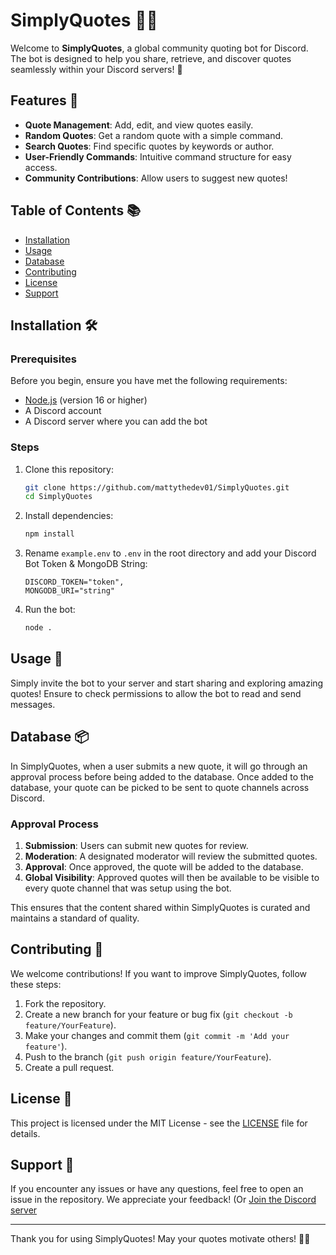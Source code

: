 # SimplyQuotes 🤖✨

Welcome to **SimplyQuotes**, a global community quoting bot for Discord. The bot is designed to help you share, retrieve, and discover quotes seamlessly within your Discord servers! 🌟

## Features 🌈

- **Quote Management**: Add, edit, and view quotes easily.
- **Random Quotes**: Get a random quote with a simple command.
- **Search Quotes**: Find specific quotes by keywords or author.
- **User-Friendly Commands**: Intuitive command structure for easy access.
- **Community Contributions**: Allow users to suggest new quotes!

## Table of Contents 📚

- [Installation](#installation)
- [Usage](#usage)
- [Database](#database)
- [Contributing](#contributing)
- [License](#license)
- [Support](#support)

## Installation 🛠️

### Prerequisites

Before you begin, ensure you have met the following requirements:
- [Node.js](https://nodejs.org/) (version 16 or higher)
- A Discord account
- A Discord server where you can add the bot

### Steps

1. Clone this repository:
    ```bash
    git clone https://github.com/mattythedev01/SimplyQuotes.git
    cd SimplyQuotes
    ```

2. Install dependencies:
    ```bash
    npm install
    ```

3. Rename `example.env` to `.env` in the root directory and add your Discord Bot Token & MongoDB String:
    ```
    DISCORD_TOKEN="token",
    MONGODB_URI="string"
    ```

4. Run the bot:
    ```bash
    node .
    ```

## Usage 💬

Simply invite the bot to your server and start sharing and exploring amazing quotes! Ensure to check permissions to allow the bot to read and send messages.

## Database 📦

In SimplyQuotes, when a user submits a new quote, it will go through an approval process before being added to the database. Once added to the database, your quote can be picked to be sent to quote channels across Discord.

### Approval Process

1. **Submission**: Users can submit new quotes for review.
2. **Moderation**: A designated moderator will review the submitted quotes.
3. **Approval**: Once approved, the quote will be added to the database.
4. **Global Visibility**: Approved quotes will then be available to be visible to every quote channel that was setup using the bot.

This ensures that the content shared within SimplyQuotes is curated and maintains a standard of quality.

## Contributing 🤝

We welcome contributions! If you want to improve SimplyQuotes, follow these steps:

1. Fork the repository.
2. Create a new branch for your feature or bug fix (`git checkout -b feature/YourFeature`).
3. Make your changes and commit them (`git commit -m 'Add your feature'`).
4. Push to the branch (`git push origin feature/YourFeature`).
5. Create a pull request.

## License 📄

This project is licensed under the MIT License - see the [LICENSE](LICENSE) file for details.

## Support 💖

If you encounter any issues or have any questions, feel free to open an issue in the repository. We appreciate your feedback! (Or [Join the Discord server](https://discord.gg/4zaaRkTPZE)

---

Thank you for using SimplyQuotes! May your quotes motivate others! 💬✨
